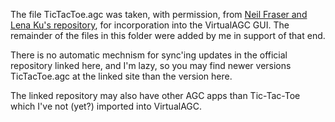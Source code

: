The file TicTacToe.agc was taken, with permission, from [Neil Fraser 
and Lena Ku's repository](https://github.com/NeilFraser/AGC-code), 
for incorporation into the VirtualAGC GUI.  The remainder of the 
files in this folder were added by me in support of that end.

There is no automatic mechnism for sync'ing updates in the official
repository linked here, and I'm lazy, so you may find newer versions
TicTacToe.agc at the linked site than the version here.

The linked repository may also have other AGC apps than Tic-Tac-Toe
which I've not (yet?) imported into VirtualAGC.

